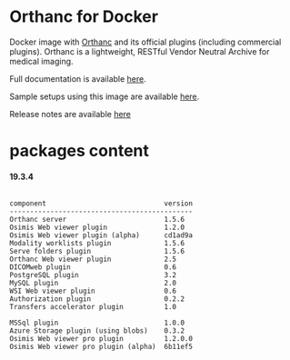 # Orthanc for Docker
Docker image with [Orthanc](http://www.orthanc-server.com/) and its official plugins (including commercial plugins). Orthanc is a lightweight, RESTful Vendor Neutral Archive for medical imaging.

Full documentation is available [here](https://osimis.atlassian.net/wiki/spaces/OKB/pages/26738689/How+to+use+osimis+orthanc+Docker+images).

Sample setups using this image are available [here](https://bitbucket.org/osimis/orthanc-setup-samples/).

Release notes are available [here](https://bitbucket.org/osimis/orthanc-builder/src/master/release-notes-docker-images.txt)


# packages content

#### 19.3.4
```

component                             version
---------------------------------------------
Orthanc server                        1.5.6
Osimis Web viewer plugin              1.2.0
Osimis Web viewer plugin (alpha)      cd1ad9a
Modality worklists plugin             1.5.6
Serve folders plugin                  1.5.6
Orthanc Web viewer plugin             2.5
DICOMweb plugin                       0.6
PostgreSQL plugin                     3.2
MySQL plugin                          2.0
WSI Web viewer plugin                 0.6
Authorization plugin                  0.2.2
Transfers accelerator plugin          1.0

MSSql plugin                          1.0.0
Azure Storage plugin (using blobs)    0.3.2
Osimis Web viewer pro plugin          1.2.0.0
Osimis Web viewer pro plugin (alpha)  6b11ef5
```
